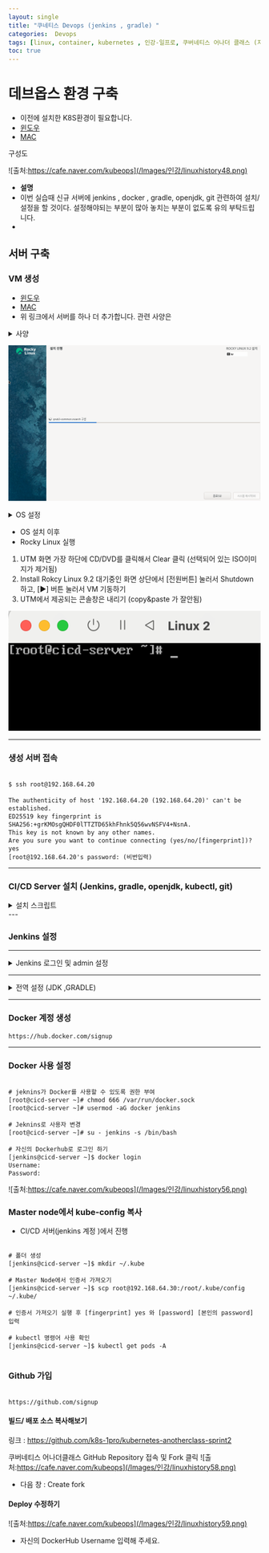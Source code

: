 ```yaml
---
layout: single
title: "쿠네티스 Devops (jenkins , gradle) "
categories:  Devops
tags: [linux, container, kubernetes , 인강-일프로, 쿠버네티스 어나더 클래스 (지상편) - Sprint 1 2 , DevOps ,jenkins  ]
toc: true
---
```



# 데브옵스 환경 구축
- 이전에  설치한 K8S환경이 필요합니다.
- [윈도우](https://parkbeomsub.github.io/linux/%EC%BF%A0%EB%B2%84%EB%84%A4%ED%8B%B0%EC%8A%A4-%EC%84%A4%EC%B9%98%ED%95%98%EA%B8%B0(%EA%B0%9C%EB%B0%9C%ED%99%98%EA%B2%BD-window)/)
- [MAC](https://parkbeomsub.github.io/linux/%EC%BF%A0%EB%B2%84%EB%84%A4%ED%8B%B0%EC%8A%A4-%EC%84%A4%EC%B9%98%ED%95%98%EA%B8%B0(%EA%B0%9C%EB%B0%9C%ED%99%98%EA%B2%BD-mac)/)

구성도 

![출처:https://cafe.naver.com/kubeops](/Images/인강/linuxhistory48.png)

- **설명** 
- 이번 실습때  신규 서버에  jenkins , docker , gradle, openjdk, git 관련하여 설치/설정을 할 것이다. 설정해야되는 부분이 많아 놓치는 부분이 없도록 유의 부탁드립니다.
- 
 

## 서버 구축

### VM 생성
- [윈도우](https://parkbeomsub.github.io/linux/%EC%BF%A0%EB%B2%84%EB%84%A4%ED%8B%B0%EC%8A%A4-%EC%84%A4%EC%B9%98%ED%95%98%EA%B8%B0(%EA%B0%9C%EB%B0%9C%ED%99%98%EA%B2%BD-window)/)
- [MAC](https://parkbeomsub.github.io/linux/%EC%BF%A0%EB%B2%84%EB%84%A4%ED%8B%B0%EC%8A%A4-%EC%84%A4%EC%B9%98%ED%95%98%EA%B8%B0(%EA%B0%9C%EB%B0%9C%ED%99%98%EA%B2%BD-mac)/)
- 위 링크에서 서버를 하나 더 추가합니다. 관련 사양은 


<details><summary>사양</summary>

서버설치 링크에서  IOS파일 설치하여 VM 진행
~~~
- Start : Virtualize
- Operating System : Linux
- Linux : Boot ISO Image [Browse..] -> Rocky ISO 파일 선택
- Hardware : Memory : 2048 MB, CPU Cores : 2
- Size : 32 GB
- Shared Directory : 설정 안함
- Summary : Name : cicd-server

~~~

</details>

![UTM 설치 완료](/Images/인강/linuxhistory46.png)

<details><summary> OS 설정 </summary>

~~~
1. 언어 : 한국어(대한민국)
2. 사용자 설정 
   - root 비밀번호(R) : 개인별 root 비밀번호 입력
   - root 계정을 잠금 - 체크해제
   - root가 비밀번호로 SSH 로그인하도록 허용 - 체크 
3. 설치 목적지 (D)
   - 저장소 구성 : 자동 설정(A) [체크] 확인 후 완료(D) 클릭
4. 네트워크 및 호스트 이름
    - 호스트 이름(H) : cicd-server  입력 후 [적용(A)] 클릭
    - 이더넷(enp0s1) : [설정(C)..] 클릭
       1) [IPv4 설정] 탭 클릭
       2) Method : 수동
       3) 주소 : [Add] 클릭 후 -> 주소(192.168.64.20), 넷마스크(255.255.255.0), 게이트웨이(192.168.64.1)
    - [완료(D)] 클릭
5. [설치 시작(B)] 클릭
6. 설치 완료 메세지 확인 후 [재시작]





~~~

</details>

 * OS 설치 이후 
 * Rocky Linux 실행
1. UTM 화면 가장 하단에 CD/DVD를 클릭해서 Clear 클릭 (선택되어 있는 ISO이미지가 제거됨)
2. Install Rokcy Linux 9.2 대기중인 화면 상단에서 [전원버튼] 눌러서 Shutdown 하고, 
      [▶] 버튼 눌러서 VM 기동하기
3. UTM에서 제공되는 콘솔창은 내리기 (copy&paste 가 잘안됨)

![UTM 설치 완료](/Images/인강/linuxhistory47.png)

---
### 생성 서버 접속
~~~

$ ssh root@192.168.64.20

The authenticity of host '192.168.64.20 (192.168.64.20)' can't be established.
ED25519 key fingerprint is SHA256:+grKMOsgQHDF0lTTZTD65khFhnk5Q56wvNSFV4+NsnA.
This key is not known by any other names.
Are you sure you want to continue connecting (yes/no/[fingerprint])? yes
[root@192.168.64.20's password: (비번입력)

~~~


---
### CI/CD Server 설치 (Jenkins, gradle, openjdk, kubectl, git)
<details><summary> 설치 스크립트  </summary>

~~~
echo '======== [1] Rocky Linux 기본 설정 ========'
echo '======== [1-1] 패키지 업데이트 ========'
yum -y update

echo '======== [1-2] 타임존 설정 ========'
timedatectl set-timezone Asia/Seoul

echo '======== [1-3] 방화벽 해제 ========'
systemctl stop firewalld && systemctl disable firewalld


echo '======== [2] Kubectl 설치 ========'
echo '======== [2-1] repo 설정 ========'
cat <<EOF | sudo tee /etc/yum.repos.d/kubernetes.repo
[kubernetes]
name=Kubernetes
baseurl=https://pkgs.k8s.io/core:/stable:/v1.27/rpm/
enabled=1
gpgcheck=1
gpgkey=https://pkgs.k8s.io/core:/stable:/v1.27/rpm/repodata/repomd.xml.key
exclude=kubelet kubeadm kubectl cri-tools kubernetes-cni
EOF

echo '======== [2-2] Kubectl 설치 ========'
yum install -y kubectl-1.27.2-150500.1.1.aarch64 --disableexcludes=kubernetes


echo '======== [3] 도커 설치 ========'
# https://download.docker.com/linux/centos/8/x86_64/stable/Packages/ 저장소 경로
yum install -y yum-utils
yum-config-manager --add-repo https://download.docker.com/linux/centos/docker-ce.repo
yum install -y docker-ce-3:23.0.6-1.el9.aarch64 docker-ce-cli-1:23.0.6-1.el9.aarch64 containerd.io-1.6.21-3.1.el9.aarch64
systemctl daemon-reload
systemctl enable --now docker

echo '======== [4] OpenJDK 설치  ========'
yum install -y java-17-openjdk

echo '======== [5] Gradle 설치  ========'
yum -y install wget unzip
wget https://services.gradle.org/distributions/gradle-7.6.1-bin.zip -P ~/
unzip -d /opt/gradle ~/gradle-*.zip
cat <<EOF |tee /etc/profile.d/gradle.sh
export GRADLE_HOME=/opt/gradle/gradle-7.6.1
export PATH=/opt/gradle/gradle-7.6.1/bin:${PATH}
EOF
chmod +x /etc/profile.d/gradle.sh
source /etc/profile.d/gradle.sh

echo '======== [6] Git 설치  ========'
yum install -y git-2.39.3-1.el9_2

echo '======== [7] Jenkins 설치  ========'
wget -O /etc/yum.repos.d/jenkins.repo https://pkg.jenkins.io/redhat-stable/jenkins.repo
rpm --import https://pkg.jenkins.io/redhat-stable/jenkins.io-2023.key
yum install -y java-11-openjdk jenkins-2.414.2-1.1
systemctl enable jenkins
systemctl start jenkins
~~~

</details>
---

### Jenkins  설정
---
<details><summary>Jenkins 로그인 및 admin 설정</summary>

1. 초기 비밀번호
~~~
[root@cicd-server ~]# cat /var/lib/jenkins/secrets/initialAdminPassword
~~~



2. 로그인 
  http://192.168.64.20:8080/login
![출처:https://cafe.naver.com/kubeops](/Images/인강/linuxhistory49.png)

3. 플러그 설치
![출처:https://cafe.naver.com/kubeops](/Images/인강/linuxhistory50.png)  

4. Admin 사용자 생성
![출처:https://cafe.naver.com/kubeops](/Images/인강/linuxhistory51.png)  
5.  [Save and Finish]  -> [Start using Jenkins]  -저장
</details>

---
<details><summary> 전역 설정 (JDK ,GRADLE) </summary>

1. 전역 설정창 진입
![출처:https://cafe.naver.com/kubeops](/Images/인강/linuxhistory52.png)  

2. JDK 세팅 (CI/CD 서버에서 진헹)

~~~

[root@cicd-server ~]# find / -name java | grep java-17-openjdk
/usr/lib/jvm/java-17-openjdk-17.0.9.0.9-2.el9.aarch64/bin/java  

~~~

![출처:https://cafe.naver.com/kubeops](/Images/인강/linuxhistory53.png)  
* Gradle , JDK 버전 확인 가능

3. JAVA_HOME에 넣기
~~~

# Name : jdk-17
# JAVA_HOME : /usr/lib/jvm/java-17-openjdk-17.0.9.0.9-2.el9.aarch64


~~~

![출처:https://cafe.naver.com/kubeops](/Images/인강/linuxhistory54.png)
* OS에 JDK 버전을 확인하자  /bin/java/ 는 제외하여 입력

4. Gradle 세팅

~~~

# Name : gradle-7.6.1
# GRADLE_HOME : /opt/gradle/gradle-7.6.1


~~~

![출처:https://cafe.naver.com/kubeops](/Images/인강/linuxhistory54.png)
* Install automatically를 해제하면 수동으로 입력이 가능해짐


-  **저장**

</details>

---
### Docker 계정 생성

~~~
https://hub.docker.com/signup
~~~
---
### Docker 사용 설정
~~~

# jeknins가 Docker를 사용할 수 있도록 권한 부여
[root@cicd-server ~]# chmod 666 /var/run/docker.sock
[root@cicd-server ~]# usermod -aG docker jenkins

# Jeknins로 사용자 변경 
[root@cicd-server ~]# su - jenkins -s /bin/bash

# 자신의 Dockerhub로 로그인 하기
[jenkins@cicd-server ~]$ docker login
Username: 
Password: 

~~~


![출처:https://cafe.naver.com/kubeops](/Images/인강/linuxhistory56.png)

### Master node에서 kube-config 복사
* CI/CD 서버(jenkins 계정 )에서 진행
~~~

# 폴더 생성
[jenkins@cicd-server ~]$ mkdir ~/.kube

# Master Node에서 인증서 가져오기
[jenkins@cicd-server ~]$ scp root@192.168.64.30:/root/.kube/config ~/.kube/

# 인증서 가져오기 실행 후 [fingerprint] yes 와 [password] [본인의 password] 입력

# kubectl 명령어 사용 확인
[jenkins@cicd-server ~]$ kubectl get pods -A


~~~


### Github 가입
~~~

https://github.com/signup

~~~


#### 빌드/ 배포 소스 복사해보기 

링크 :  https://github.com/k8s-1pro/kubernetes-anotherclass-sprint2

쿠버네티스 어나더클래스 GitHub Repository 접속 및 Fork 클릭
![출처:https://cafe.naver.com/kubeops](/Images/인강/linuxhistory58.png)

- 다음 창 : Create fork

#### Deploy 수정하기

![출처:https://cafe.naver.com/kubeops](/Images/인강/linuxhistory59.png)

- 자신의 DockerHub Username 입력해 주세요. 

